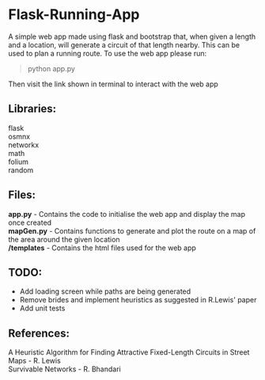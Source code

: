 # Flask-Running-App
A simple web app made using flask and bootstrap that, when given a length and a location, will generate a circuit of that length nearby. This can be used to plan a running route. To use the web app please run:
> python app.py  

Then visit the link shown in terminal to interact with the web app

## Libraries:
flask  
osmnx  
networkx  
math  
folium  
random  

## Files:
**app.py** - Contains the code to initialise the web app and display the map once created  
**mapGen.py** - Contains functions to generate and plot the route on a map of the area around the given location  
**/templates** - Contains the html files used for the web app

## TODO:
* Add loading screen while paths are being generated
* Remove brides and implement heuristics as suggested in R.Lewis' paper
* Add unit tests

## References:
A Heuristic Algorithm for Finding Attractive Fixed-Length Circuits in Street Maps - R. Lewis  
Survivable Networks - R. Bhandari
